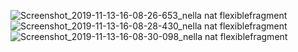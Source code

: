 ![Screenshot_2019-11-13-16-08-26-653_nella nat flexiblefragment](https://user-images.githubusercontent.com/54885157/68764642-aa70f780-064d-11ea-8574-053dc940ccb1.png)
![Screenshot_2019-11-13-16-08-28-430_nella nat flexiblefragment](https://user-images.githubusercontent.com/54885157/68764644-aba22480-064d-11ea-9c38-c1093be3b0cd.png)
![Screenshot_2019-11-13-16-08-30-098_nella nat flexiblefragment](https://user-images.githubusercontent.com/54885157/68764646-aba22480-064d-11ea-818d-680f2cf26499.png)
